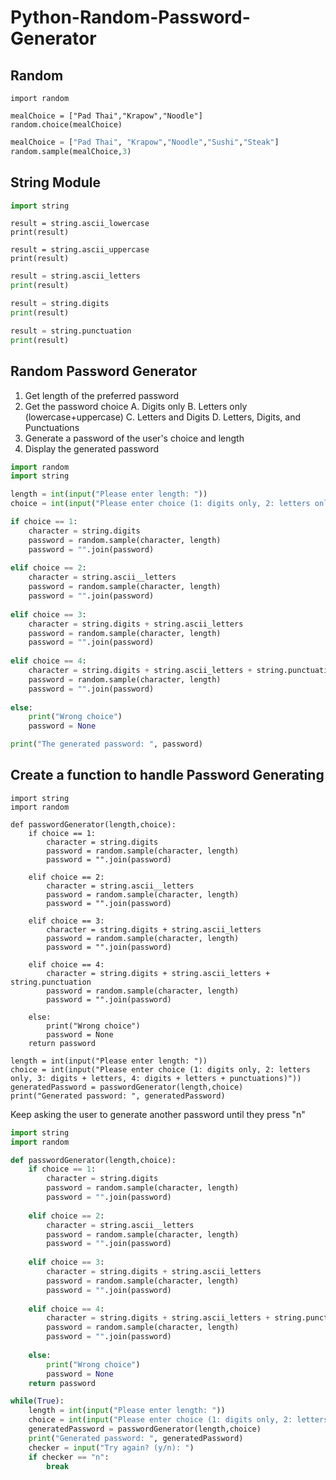 # Python-Random-Password-Generator

## Random

```pyhton
import random
```

```pyhton
mealChoice = ["Pad Thai","Krapow","Noodle"]
random.choice(mealChoice)
```

```python
mealChoice = ["Pad Thai", "Krapow","Noodle","Sushi","Steak"]
random.sample(mealChoice,3)
```

## String Module

```python
import string
```

```pyhton
result = string.ascii_lowercase
print(result)
```

```pyhton
result = string.ascii_uppercase
print(result)
```

```python
result = string.ascii_letters
print(result)
```

```python
result = string.digits
print(result)
```

```python
result = string.punctuation
print(result)
```

## Random Password Generator

1. Get length of the preferred password
2. Get the password choice
    A. Digits only
    B. Letters only (lowercase+uppercase)
    C. Letters and Digits
    D. Letters, Digits, and Punctuations
3. Generate a password of the user's choice and length
4. Display the generated password

```python
import random
import string

length = int(input("Please enter length: "))
choice = int(input("Please enter choice (1: digits only, 2: letters only, 3: digits + letters, 4: digits + letters + punctuations)"))

if choice == 1:
    character = string.digits
    password = random.sample(character, length)
    password = "".join(password)
    
elif choice == 2:
    character = string.ascii__letters
    password = random.sample(character, length)
    password = "".join(password)
    
elif choice == 3:
    character = string.digits + string.ascii_letters
    password = random.sample(character, length)
    password = "".join(password)
    
elif choice == 4:
    character = string.digits + string.ascii_letters + string.punctuation
    password = random.sample(character, length)
    password = "".join(password)
    
else:
    print("Wrong choice")
    password = None

print("The generated password: ", password)
```

## Create a function to handle Password Generating

```pyhton
import string
import random

def passwordGenerator(length,choice):
    if choice == 1:
        character = string.digits
        password = random.sample(character, length)
        password = "".join(password)
    
    elif choice == 2:
        character = string.ascii__letters
        password = random.sample(character, length)
        password = "".join(password)
    
    elif choice == 3:
        character = string.digits + string.ascii_letters
        password = random.sample(character, length)
        password = "".join(password)
    
    elif choice == 4:
        character = string.digits + string.ascii_letters + string.punctuation
        password = random.sample(character, length)
        password = "".join(password)
    
    else:
        print("Wrong choice")
        password = None
    return password

length = int(input("Please enter length: "))
choice = int(input("Please enter choice (1: digits only, 2: letters only, 3: digits + letters, 4: digits + letters + punctuations)"))
generatedPassword = passwordGenerator(length,choice)
print("Generated password: ", generatedPassword)
```

Keep asking the user to generate another password until they press "n"

```python
import string
import random

def passwordGenerator(length,choice):
    if choice == 1:
        character = string.digits
        password = random.sample(character, length)
        password = "".join(password)
    
    elif choice == 2:
        character = string.ascii__letters
        password = random.sample(character, length)
        password = "".join(password)
    
    elif choice == 3:
        character = string.digits + string.ascii_letters
        password = random.sample(character, length)
        password = "".join(password)
    
    elif choice == 4:
        character = string.digits + string.ascii_letters + string.punctuation
        password = random.sample(character, length)
        password = "".join(password)
    
    else:
        print("Wrong choice")
        password = None
    return password

while(True):
    length = int(input("Please enter length: "))
    choice = int(input("Please enter choice (1: digits only, 2: letters only, 3: digits + letters, 4: digits + letters + punctuations): "))
    generatedPassword = passwordGenerator(length,choice)
    print("Generated password: ", generatedPassword)
    checker = input("Try again? (y/n): ")
    if checker == "n":
        break
```

